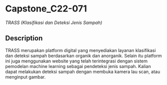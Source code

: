 # Capstone_C22-071
*TRASS (Klasifikasi dan Deteksi Jenis Sampah)*

## Description
TRASS merupakan platform digital yang menyediakan layanan klasifikasi dan deteksi sampah berdasarkan organik dan anorganik. Selain itu platform ini juga menggunakan website yang telah terintegrasi dengan sistem pemodelan machine learning sebagai pendeteksi jenis sampah. Kalian dapat melakukan deteksi sampah dengan membuka kamera lau scan, atau menginput gambar. 
